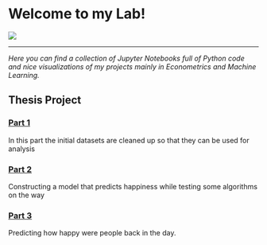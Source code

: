 # Welcome to my Lab!

![](https://vignette.wikia.nocookie.net/science/images/c/c9/Science_Lab.gif/revision/latest?cb=20150203114103)

-----------------------------------------------------------------------------------------------------------------------------------

*Here you can find a collection of Jupyter Notebooks full of Python code and nice visualizations of my projects mainly in Econometrics and Machine Learning.*
## Thesis Project

### [Part 1](https://nbviewer.jupyter.org/github/nikosga/Lab/blob/master/Thesis/Part%201__Data%20Cleaning.ipynb)
In this part the initial datasets are cleaned up so that they can be used for analysis
### [Part 2](https://nbviewer.jupyter.org/github/nikosga/Lab/blob/master/Thesis/Part%202__Regression%20Techniques.ipynb)
Constructing a model that predicts happiness while testing some algorithms on the way
### [Part 3](https://nbviewer.jupyter.org/github/nikosga/Lab/blob/master/Thesis/Part%203__Predicting%20The%20Past.ipynb)
Predicting how happy were people back in the day.
